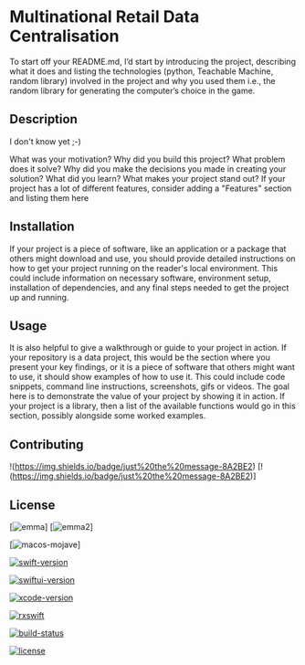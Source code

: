 # Multinational Retail Data Centralisation

To start off your README.md, I’d start by introducing the project, describing what it does and listing the technologies (python, Teachable Machine, random library) involved in the project and why you used them i.e., the random library for generating the computer’s choice in the game.

## Description
I don't know yet ;-)

What was your motivation? Why did you build this project?
What problem does it solve?
Why did you make the decisions you made in creating your solution?
What did you learn?
What makes your project stand out?
If your project has a lot of different features, consider adding a "Features" section and listing them here


## Installation

If your project is a piece of software, like an application or a package that others might download and use, you should provide detailed instructions on how to get your project running on the reader's local environment. This could include information on necessary software, environment setup, installation of dependencies, and any final steps needed to get the project up and running.

## Usage

It is also helpful to give a walkthrough or guide to your project in action. If your repository is a data project, this would be the section where you present your key findings, or it is a piece of software that others might want to use, it should show examples of how to use it. This could include code snippets, command line instructions, screenshots, gifs or videos. The goal here is to demonstrate the value of your project by showing it in action. If your project is a library, then a list of the available functions would go in this section, possibly alongside some worked examples.

## Contributing
!(https://img.shields.io/badge/just%20the%20message-8A2BE2)
[!(https://img.shields.io/badge/just%20the%20message-8A2BE2)]
## License

[![emma](https://img.shields.io/badge/macos-catalina-brightgreen.svg)]
[![emma2](https://img.shields.io/badge/saying-somethingelse-brightgreen.svg)]


[![macos-mojave](https://img.shields.io/badge/macos-mojave-brightgreen.svg)]

[![swift-version](https://img.shields.io/badge/swift-5.1-brightgreen.svg)](https://github.com/apple/swift)

[![swiftui-version](https://img.shields.io/badge/swiftui-beta-brightgreen)](https://developer.apple.com/documentation/swiftui)

[![xcode-version](https://img.shields.io/badge/xcode-11%20beta-brightgreen)](https://developer.apple.com/xcode/)

[![rxswift](https://img.shields.io/badge/rxswift-5.0.1-brightgreen)](https://github.com/ReactiveX/RxSwift)

[![build-status](https://travis-ci.com/backslash-f/aescryptable.svg?branch=master)](https://travis-ci.com/backslash-f/aescryptable)

[![license](https://img.shields.io/badge/license-mit-brightgreen.svg)](https://en.wikipedia.org/wiki/MIT_License)
